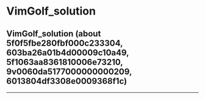 # VimGolf_solution
VimGolf_solution (about 5f0f5fbe280fbf000c233304, 603ba26a01b4d00009c10a49, 5f1063aa8361810006e73210, 9v0060da5177000000000209, 6013804df3308e0009368f1c)
---
---


